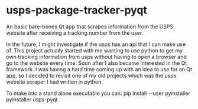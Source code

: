 # usps-package-tracker-pyqt
An basic bare-bones Qt app that scrapes information from the USPS website after receiving a tracking number from the user.

 In the future, I might investigate if the usps has an api that I can make use of. This project actually started with me wanting to use python to get my own tracking information from usps without having to open a browser and go to the website every time. Soon after I also became interested in the Qt framework. I was having a hard time coming up with an idea to use for an Qt app, so I decided to revisit one of my old projects which was the usps website scraper I had written in python.

To make into a stand alone executable you can:
pip install --user pyinstaller
pyinstaller usps-pyqt
